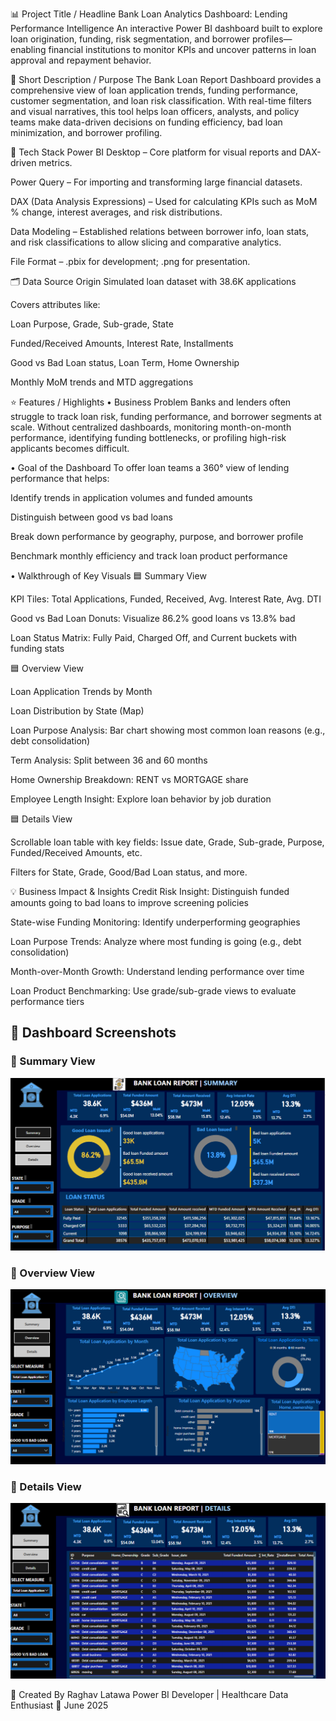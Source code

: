 📊 Project Title / Headline
Bank Loan Analytics Dashboard: Lending Performance Intelligence
An interactive Power BI dashboard built to explore loan origination, funding, risk segmentation, and borrower profiles—enabling financial institutions to monitor KPIs and uncover patterns in loan approval and repayment behavior.

🎯 Short Description / Purpose
The Bank Loan Report Dashboard provides a comprehensive view of loan application trends, funding performance, customer segmentation, and loan risk classification. With real-time filters and visual narratives, this tool helps loan officers, analysts, and policy teams make data-driven decisions on funding efficiency, bad loan minimization, and borrower profiling.

🧰 Tech Stack
Power BI Desktop – Core platform for visual reports and DAX-driven metrics.

Power Query – For importing and transforming large financial datasets.

DAX (Data Analysis Expressions) – Used for calculating KPIs such as MoM % change, interest averages, and risk distributions.

Data Modeling – Established relations between borrower info, loan stats, and risk classifications to allow slicing and comparative analytics.

File Format – .pbix for development; .png for presentation.

🗂️ Data Source Origin
Simulated loan dataset with 38.6K applications

Covers attributes like:

Loan Purpose, Grade, Sub-grade, State

Funded/Received Amounts, Interest Rate, Installments

Good vs Bad Loan status, Loan Term, Home Ownership

Monthly MoM trends and MTD aggregations

⭐ Features / Highlights
• Business Problem
Banks and lenders often struggle to track loan risk, funding performance, and borrower segments at scale. Without centralized dashboards, monitoring month-on-month performance, identifying funding bottlenecks, or profiling high-risk applicants becomes difficult.

• Goal of the Dashboard
To offer loan teams a 360° view of lending performance that helps:

Identify trends in application volumes and funded amounts

Distinguish between good vs bad loans

Break down performance by geography, purpose, and borrower profile

Benchmark monthly efficiency and track loan product performance

• Walkthrough of Key Visuals
🟦 Summary View

KPI Tiles: Total Applications, Funded, Received, Avg. Interest Rate, Avg. DTI

Good vs Bad Loan Donuts: Visualize 86.2% good loans vs 13.8% bad

Loan Status Matrix: Fully Paid, Charged Off, and Current buckets with funding stats

🟦 Overview View

Loan Application Trends by Month

Loan Distribution by State (Map)

Loan Purpose Analysis: Bar chart showing most common loan reasons (e.g., debt consolidation)

Term Analysis: Split between 36 and 60 months

Home Ownership Breakdown: RENT vs MORTGAGE share

Employee Length Insight: Explore loan behavior by job duration

🟦 Details View

Scrollable loan table with key fields: Issue date, Grade, Sub-grade, Purpose, Funded/Received Amounts, etc.

Filters for State, Grade, Good/Bad Loan status, and more.

💡 Business Impact & Insights
Credit Risk Insight: Distinguish funded amounts going to bad loans to improve screening policies

State-wise Funding Monitoring: Identify underperforming geographies

Loan Purpose Trends: Analyze where most funding is going (e.g., debt consolidation)

Month-over-Month Growth: Understand lending performance over time

Loan Product Benchmarking: Use grade/sub-grade views to evaluate performance tiers

## 📸 Dashboard Screenshots

### 🔹 Summary View
![Summary View](https://raw.githubusercontent.com/Raghav-Latawa/Bank_Loan_Dashboard/main/Summary.png)

### 🔹 Overview View
![Overview View](https://raw.githubusercontent.com/Raghav-Latawa/Bank_Loan_Dashboard/main/Overview.png)

### 🔹 Details View
![Details View](https://raw.githubusercontent.com/Raghav-Latawa/Bank_Loan_Dashboard/main/Details.png)






👤 Created By
Raghav Latawa
Power BI Developer | Healthcare Data Enthusiast
📅 June 2025


